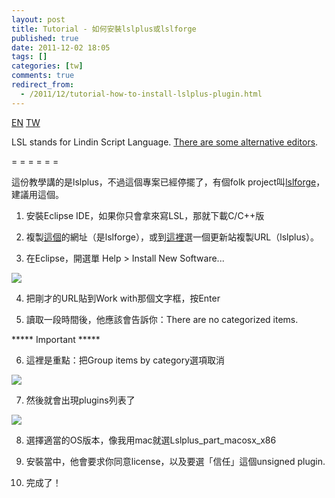 ```yaml
---
layout: post
title: Tutorial - 如何安裝lslplus或lslforge
published: true
date: 2011-12-02 18:05
tags: []
categories: [tw]
comments: true
redirect_from:
  - /2011/12/tutorial-how-to-install-lslplus-plugin.html
---
```


<a href="{% link _posts/2011-12-02-tutorial-how-to-install-lslplus-en.md %}" class="lang-btn">EN</a>
<a href="{% link _posts/2011-12-02-tutorial-how-to-install-lslplus.md %}" class="lang-btn lang-current">TW</a>

LSL stands for Lindin Script Language. [There are some alternative editors][1].

= = = = = =

這份教學講的是lslplus，不過這個專案已經停擺了，有個folk project叫[lslforge][2]，建議用這個。

1. 安裝Eclipse IDE，如果你只會拿來寫LSL，那就下載C/C++版

2. 複製[這個][2]的網址（是lslforge），或到[這裡][3]選一個更新站複製URL（lslplus）。

3. 在Eclipse，開選單 Help > Install New Software...


[![][4]][5]


4. 把剛才的URL貼到Work with那個文字框，按Enter

5. 讀取一段時間後，他應該會告訴你：There are no categorized items.

***** Important *****

6. 這裡是重點：把Group items by category選項取消

[![][6]][7]


7. 然後就會出現plugins列表了

[![][8]][9]


8. 選擇適當的OS版本，像我用mac就選Lslplus_part_macosx_x86

9. 安裝當中，他會要求你同意license，以及要選「信任」這個unsigned plugin.

10. 完成了！

[1]: http://wiki.secondlife.com/wiki/LSL_Alternate_Editors
[2]: http://code.google.com/p/lslforge/
[3]: http://lslplus.sourceforge.net/update-site-list.html
[4]: http://4.bp.blogspot.com/-_s-JZk7nW2o/Ttn09B03IQI/AAAAAAAAAk0/SXojj7kveFU/s400/step1.png
[5]: http://4.bp.blogspot.com/-_s-JZk7nW2o/Ttn09B03IQI/AAAAAAAAAk0/SXojj7kveFU/s1600/step1.png
[6]: http://2.bp.blogspot.com/-tx-nchxFKr4/Ttn0990XUWI/AAAAAAAAAk8/vD6Sk2xNRQg/s400/step2.png
[7]: http://2.bp.blogspot.com/-tx-nchxFKr4/Ttn0990XUWI/AAAAAAAAAk8/vD6Sk2xNRQg/s1600/step2.png
[8]: http://2.bp.blogspot.com/-o7RQT3ibBb8/Ttn0-7JHWuI/AAAAAAAAAlE/a-srkQ8AmWc/s400/step3.png
[9]: http://2.bp.blogspot.com/-o7RQT3ibBb8/Ttn0-7JHWuI/AAAAAAAAAlE/a-srkQ8AmWc/s1600/step3.png

